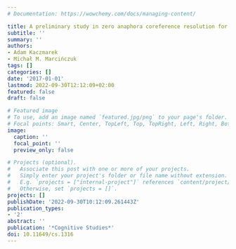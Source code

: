 ```yaml
---
# Documentation: https://wowchemy.com/docs/managing-content/

title: A preliminary study in zero anaphora coreference resolution for Polish
subtitle: ''
summary: ''
authors:
- Adam Kaczmarek
- Michał M. Marcińczuk
tags: []
categories: []
date: '2017-01-01'
lastmod: 2022-09-30T12:12:09+02:00
featured: false
draft: false

# Featured image
# To use, add an image named `featured.jpg/png` to your page's folder.
# Focal points: Smart, Center, TopLeft, Top, TopRight, Left, Right, BottomLeft, Bottom, BottomRight.
image:
  caption: ''
  focal_point: ''
  preview_only: false

# Projects (optional).
#   Associate this post with one or more of your projects.
#   Simply enter your project's folder or file name without extension.
#   E.g. `projects = ["internal-project"]` references `content/project/deep-learning/index.md`.
#   Otherwise, set `projects = []`.
projects: []
publishDate: '2022-09-30T10:12:09.261443Z'
publication_types:
- '2'
abstract: ''
publication: '*Cognitive Studies*'
doi: 10.11649/cs.1316
---
```

